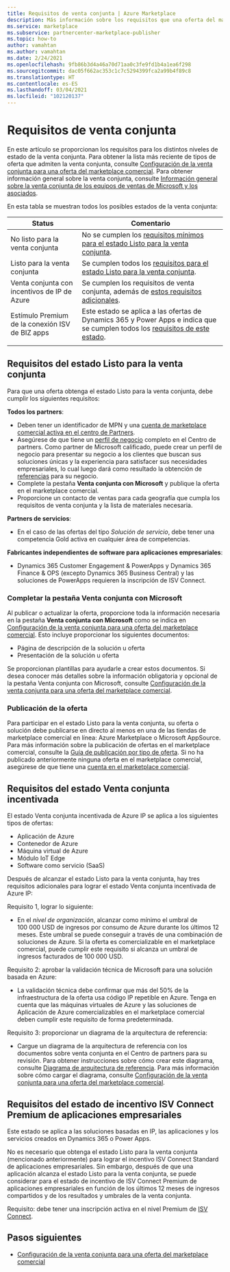 ```yaml
---
title: Requisitos de venta conjunta | Azure Marketplace
description: Más información sobre los requisitos que una oferta del marketplace comercial de Microsoft debe cumplir para ser apta para el estado Listo para la venta conjunta o Venta conjunta incentivada.
ms.service: marketplace
ms.subservice: partnercenter-marketplace-publisher
ms.topic: how-to
author: vamahtan
ms.author: vamahtan
ms.date: 2/24/2021
ms.openlocfilehash: 9fb86b3d4a46a70d71aa0c3fe9fd1b4a1ea6f298
ms.sourcegitcommit: dac05f662ac353c1c7c5294399fca2a99b4f89c8
ms.translationtype: HT
ms.contentlocale: es-ES
ms.lasthandoff: 03/04/2021
ms.locfileid: "102120137"
---
```

# <a name="co-sell-requirements"></a>Requisitos de venta conjunta

En este artículo se proporcionan los requisitos para los distintos niveles de estado de la venta conjunta. Para obtener la lista más reciente de tipos de oferta que admiten la venta conjunta, consulte [Configuración de la venta conjunta para una oferta del marketplace comercial](commercial-marketplace-co-sell.md). Para obtener información general sobre la venta conjunta, consulte [Información general sobre la venta conjunta de los equipos de ventas de Microsoft y los asociados](marketplace-co-sell.md).

En esta tabla se muestran todos los posibles estados de la venta conjunta:

| Status | Comentario |
| ------------ | ------------- |
| No listo para la venta conjunta | No se cumplen los [requisitos mínimos para el estado Listo para la venta conjunta](#requirements-for-co-sell-ready-status). |
| Listo para la venta conjunta | Se cumplen todos los [requisitos para el estado Listo para la venta conjunta](#requirements-for-co-sell-ready-status). |
| Venta conjunta con incentivos de IP de Azure | Se cumplen los requisitos de venta conjunta, además de [estos requisitos adicionales](#requirements-for-ip-co-sell-incentivized-status). |
| Estímulo Premium de la conexión ISV de BIZ apps  | Este estado se aplica a las ofertas de Dynamics 365 y Power Apps e indica que se cumplen todos los [requisitos de este estado](#requirements-for-biz-apps-isv-connect-premium-incentive-status). |
|||

## <a name="requirements-for-co-sell-ready-status"></a>Requisitos del estado Listo para la venta conjunta

Para que una oferta obtenga el estado Listo para la venta conjunta, debe cumplir los siguientes requisitos:

**Todos los partners**:

- Deben tener un identificador de MPN y una [cuenta de marketplace comercial activa en el centro de Partners](./partner-center-portal/create-account.md).
- Asegúrese de que tiene un [perfil de negocio](/partner-center/create-a-marketing-profile.md) completo en el Centro de partners. Como partner de Microsoft calificado, puede crear un perfil de negocio para presentar su negocio a los clientes que buscan sus soluciones únicas y la experiencia para satisfacer sus necesidades empresariales, lo cual luego dará como resultado la obtención de [referencias](/partner-center/referrals.md) para su negocio.
- Complete la pestaña **Venta conjunta con Microsoft** y publique la oferta en el marketplace comercial.
- Proporcione un contacto de ventas para cada geografía que cumpla los requisitos de venta conjunta y la lista de materiales necesaria.

**Partners de servicios**:

- En el caso de las ofertas del tipo _Solución de servicio_, debe tener una competencia Gold activa en cualquier área de competencias.
 
**Fabricantes independientes de software para aplicaciones empresariales**:

- Dynamics 365 Customer Engagement & PowerApps y Dynamics 365 Finance & OPS (excepto Dynamics 365 Business Central) y las soluciones de PowerApps requieren la inscripción de ISV Connect.

### <a name="complete-the-co-sell-with-microsoft-tab"></a>Completar la pestaña Venta conjunta con Microsoft

Al publicar o actualizar la oferta, proporcione toda la información necesaria en la pestaña **Venta conjunta con Microsoft** como se indica en [Configuración de la venta conjunta para una oferta del marketplace comercial](commercial-marketplace-co-sell.md). Esto incluye proporcionar los siguientes documentos:

- Página de descripción de la solución u oferta
- Presentación de la solución u oferta

Se proporcionan plantillas para ayudarle a crear estos documentos. Si desea conocer más detalles sobre la información obligatoria y opcional de la pestaña Venta conjunta con Microsoft, consulte [Configuración de la venta conjunta para una oferta del marketplace comercial](commercial-marketplace-co-sell.md).

### <a name="publish-your-offer-live"></a>Publicación de la oferta

Para participar en el estado Listo para la venta conjunta, su oferta o solución debe publicarse en directo al menos en una de las tiendas de marketplace comercial en línea: Azure Marketplace o Microsoft AppSource. Para más información sobre la publicación de ofertas en el marketplace comercial, consulte la [Guía de publicación por tipo de oferta](publisher-guide-by-offer-type.md). Si no ha publicado anteriormente ninguna oferta en el marketplace comercial, asegúrese de que tiene una [cuenta en el marketplace comercial](./partner-center-portal/create-account.md).

## <a name="requirements-for-ip-co-sell-incentivized-status"></a>Requisitos del estado Venta conjunta incentivada

El estado Venta conjunta incentivada de Azure IP se aplica a los siguientes tipos de ofertas:

- Aplicación de Azure
- Contenedor de Azure
- Máquina virtual de Azure
- Módulo IoT Edge
- Software como servicio (SaaS)

Después de alcanzar el estado Listo para la venta conjunta, hay tres requisitos adicionales para lograr el estado Venta conjunta incentivada de Azure IP:

Requisito 1, lograr lo siguiente:

- En el _nivel de organización_, alcanzar como mínimo el umbral de 100 000 USD de ingresos por consumo de Azure durante los últimos 12 meses. Este umbral se puede conseguir a través de una combinación de soluciones de Azure. Si la oferta es comercializable en el marketplace comercial, puede cumplir este requisito si alcanza un umbral de ingresos facturados de 100 000 USD.

Requisito 2: aprobar la validación técnica de Microsoft para una solución basada en Azure:
- La validación técnica debe confirmar que más del 50% de la infraestructura de la oferta usa código IP repetible en Azure. Tenga en cuenta que las máquinas virtuales de Azure y las soluciones de Aplicación de Azure comercializables en el marketplace comercial deben cumplir este requisito de forma predeterminada.

Requisito 3: proporcionar un diagrama de la arquitectura de referencia:
- Cargue un diagrama de la arquitectura de referencia con los documentos sobre venta conjunta en el Centro de partners para su revisión. Para obtener instrucciones sobre cómo crear este diagrama, consulte [Diagrama de arquitectura de referencia](reference-architecture-diagram.md). Para más información sobre cómo cargar el diagrama, consulte [Configuración de la venta conjunta para una oferta del marketplace comercial](commercial-marketplace-co-sell.md).

## <a name="requirements-for-biz-apps-isv-connect-premium-incentive-status"></a>Requisitos del estado de incentivo ISV Connect Premium de aplicaciones empresariales

Este estado se aplica a las soluciones basadas en IP, las aplicaciones y los servicios creados en Dynamics 365 o Power Apps.

No es necesario que obtenga el estado Listo para la venta conjunta (mencionado anteriormente) para lograr el incentivo ISV Connect Standard de aplicaciones empresariales. Sin embargo, después de que una aplicación alcanza el estado Listo para la venta conjunta, se puede considerar para el estado de incentivo de ISV Connect Premium de aplicaciones empresariales en función de los últimos 12 meses de ingresos compartidos y de los resultados y umbrales de la venta conjunta.

Requisito: debe tener una inscripción activa en el nivel Premium de [ISV Connect](business-applications-isv-program.md).

## <a name="next-steps"></a>Pasos siguientes

- [Configuración de la venta conjunta para una oferta del marketplace comercial](commercial-marketplace-co-sell.md)
